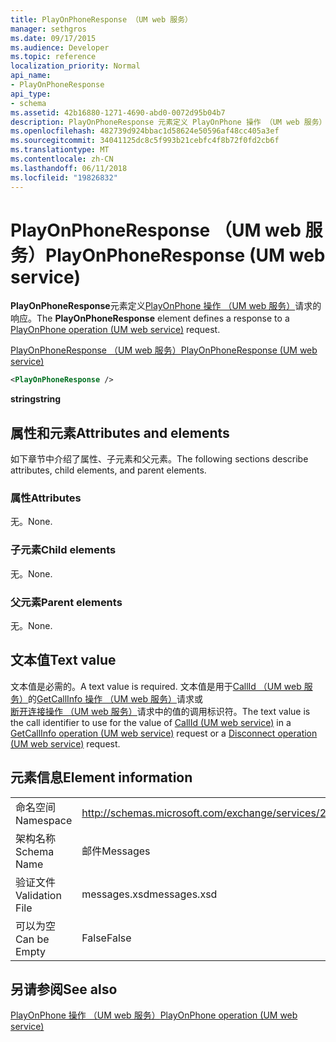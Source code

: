 ```yaml
---
title: PlayOnPhoneResponse （UM web 服务）
manager: sethgros
ms.date: 09/17/2015
ms.audience: Developer
ms.topic: reference
localization_priority: Normal
api_name:
- PlayOnPhoneResponse
api_type:
- schema
ms.assetid: 42b16880-1271-4690-abd0-0072d95b04b7
description: PlayOnPhoneResponse 元素定义 PlayOnPhone 操作 （UM web 服务） 请求的响应。
ms.openlocfilehash: 482739d924bbac1d58624e50596af48cc405a3ef
ms.sourcegitcommit: 34041125dc8c5f993b21cebfc4f8b72f0fd2cb6f
ms.translationtype: MT
ms.contentlocale: zh-CN
ms.lasthandoff: 06/11/2018
ms.locfileid: "19826832"
---
```

# <a name="playonphoneresponse-um-web-service"></a><span data-ttu-id="99073-103">PlayOnPhoneResponse （UM web 服务）</span><span class="sxs-lookup"><span data-stu-id="99073-103">PlayOnPhoneResponse (UM web service)</span></span>

<span data-ttu-id="99073-104">**PlayOnPhoneResponse**元素定义[PlayOnPhone 操作 （UM web 服务）](playonphone-operation-um-web-service.md)请求的响应。</span><span class="sxs-lookup"><span data-stu-id="99073-104">The **PlayOnPhoneResponse** element defines a response to a [PlayOnPhone operation (UM web service)](playonphone-operation-um-web-service.md) request.</span></span> 
  
[<span data-ttu-id="99073-105">PlayOnPhoneResponse （UM web 服务）</span><span class="sxs-lookup"><span data-stu-id="99073-105">PlayOnPhoneResponse (UM web service)</span></span>](playonphoneresponse-um-web-service.md)
  
```xml
<PlayOnPhoneResponse />
```

 <span data-ttu-id="99073-106">**string**</span><span class="sxs-lookup"><span data-stu-id="99073-106">**string**</span></span>
## <a name="attributes-and-elements"></a><span data-ttu-id="99073-107">属性和元素</span><span class="sxs-lookup"><span data-stu-id="99073-107">Attributes and elements</span></span>

<span data-ttu-id="99073-108">如下章节中介绍了属性、子元素和父元素。</span><span class="sxs-lookup"><span data-stu-id="99073-108">The following sections describe attributes, child elements, and parent elements.</span></span>
  
### <a name="attributes"></a><span data-ttu-id="99073-109">属性</span><span class="sxs-lookup"><span data-stu-id="99073-109">Attributes</span></span>

<span data-ttu-id="99073-110">无。</span><span class="sxs-lookup"><span data-stu-id="99073-110">None.</span></span>
  
### <a name="child-elements"></a><span data-ttu-id="99073-111">子元素</span><span class="sxs-lookup"><span data-stu-id="99073-111">Child elements</span></span>

<span data-ttu-id="99073-112">无。</span><span class="sxs-lookup"><span data-stu-id="99073-112">None.</span></span>
  
### <a name="parent-elements"></a><span data-ttu-id="99073-113">父元素</span><span class="sxs-lookup"><span data-stu-id="99073-113">Parent elements</span></span>

<span data-ttu-id="99073-114">无。</span><span class="sxs-lookup"><span data-stu-id="99073-114">None.</span></span>
  
## <a name="text-value"></a><span data-ttu-id="99073-115">文本值</span><span class="sxs-lookup"><span data-stu-id="99073-115">Text value</span></span>

<span data-ttu-id="99073-116">文本值是必需的。</span><span class="sxs-lookup"><span data-stu-id="99073-116">A text value is required.</span></span> <span data-ttu-id="99073-117">文本值是用于[CallId （UM web 服务）](callid-um-web-service.md)的[GetCallInfo 操作 （UM web 服务）](getcallinfo-operation-um-web-service.md)请求或[断开连接操作 （UM web 服务）](disconnect-operation-um-web-service.md)请求中的值的调用标识符。</span><span class="sxs-lookup"><span data-stu-id="99073-117">The text value is the call identifier to use for the value of [CallId (UM web service)](callid-um-web-service.md) in a [GetCallInfo operation (UM web service)](getcallinfo-operation-um-web-service.md) request or a [Disconnect operation (UM web service)](disconnect-operation-um-web-service.md) request.</span></span> 
  
## <a name="element-information"></a><span data-ttu-id="99073-118">元素信息</span><span class="sxs-lookup"><span data-stu-id="99073-118">Element information</span></span>

|||
|:-----|:-----|
|<span data-ttu-id="99073-119">命名空间</span><span class="sxs-lookup"><span data-stu-id="99073-119">Namespace</span></span>  <br/> |http://schemas.microsoft.com/exchange/services/2006/messages  <br/> |
|<span data-ttu-id="99073-120">架构名称</span><span class="sxs-lookup"><span data-stu-id="99073-120">Schema Name</span></span>  <br/> |<span data-ttu-id="99073-121">邮件</span><span class="sxs-lookup"><span data-stu-id="99073-121">Messages</span></span>  <br/> |
|<span data-ttu-id="99073-122">验证文件</span><span class="sxs-lookup"><span data-stu-id="99073-122">Validation File</span></span>  <br/> |<span data-ttu-id="99073-123">messages.xsd</span><span class="sxs-lookup"><span data-stu-id="99073-123">messages.xsd</span></span>  <br/> |
|<span data-ttu-id="99073-124">可以为空</span><span class="sxs-lookup"><span data-stu-id="99073-124">Can be Empty</span></span>  <br/> |<span data-ttu-id="99073-125">False</span><span class="sxs-lookup"><span data-stu-id="99073-125">False</span></span>  <br/> |
   
## <a name="see-also"></a><span data-ttu-id="99073-126">另请参阅</span><span class="sxs-lookup"><span data-stu-id="99073-126">See also</span></span>



[<span data-ttu-id="99073-127">PlayOnPhone 操作 （UM web 服务）</span><span class="sxs-lookup"><span data-stu-id="99073-127">PlayOnPhone operation (UM web service)</span></span>](playonphone-operation-um-web-service.md)

